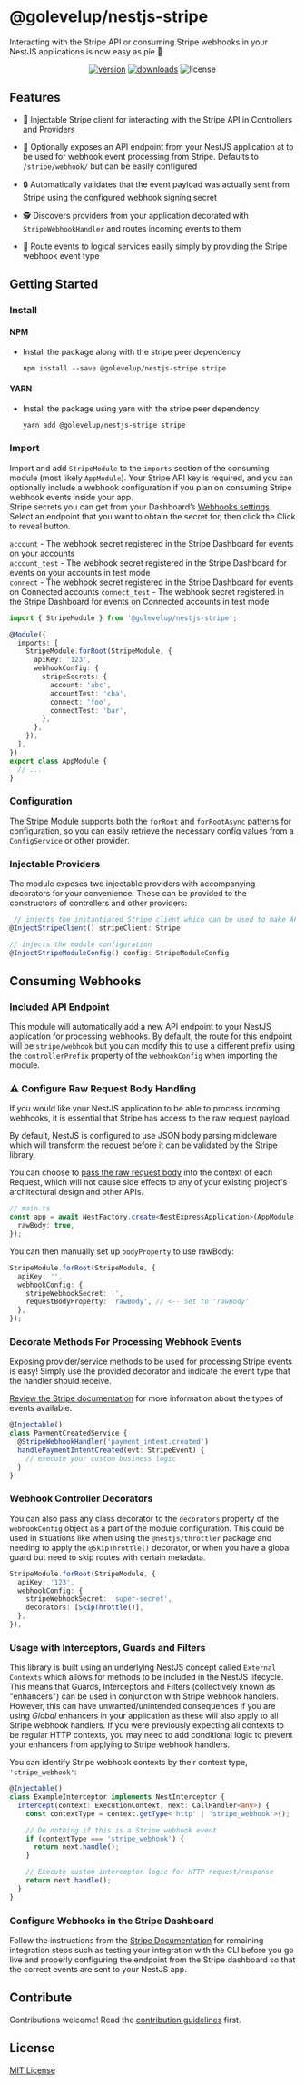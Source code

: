 # @golevelup/nestjs-stripe

Interacting with the Stripe API or consuming Stripe webhooks in your NestJS applications is now easy as pie 🥧

<p align="center">
<a href="https://www.npmjs.com/package/@golevelup/nestjs-stripe"><img src="https://img.shields.io/npm/v/@golevelup/nestjs-stripe.svg?style=flat" alt="version" /></a>
<a href="https://www.npmjs.com/package/@golevelup/nestjs-stripe"><img alt="downloads" src="https://img.shields.io/npm/dt/@golevelup/nestjs-stripe.svg?style=flat"></a>
<img alt="license" src="https://img.shields.io/npm/l/@golevelup/nestjs-stripe.svg">
</p>

## Features

- 💉 Injectable Stripe client for interacting with the Stripe API in Controllers and Providers

- 🎉 Optionally exposes an API endpoint from your NestJS application at to be used for webhook event processing from Stripe. Defaults to `/stripe/webhook/` but can be easily configured

- 🔒 Automatically validates that the event payload was actually sent from Stripe using the configured webhook signing secret

- 🕵️ Discovers providers from your application decorated with `StripeWebhookHandler` and routes incoming events to them

- 🧭 Route events to logical services easily simply by providing the Stripe webhook event type

## Getting Started

### Install

#### NPM

- Install the package along with the stripe peer dependency

  `npm install --save @golevelup/nestjs-stripe stripe`

#### YARN

- Install the package using yarn with the stripe peer dependency

  `yarn add @golevelup/nestjs-stripe stripe`

### Import

Import and add `StripeModule` to the `imports` section of the consuming module (most likely `AppModule`). Your Stripe API key is required, and you can optionally include a webhook configuration if you plan on consuming Stripe webhook events inside your app.  
Stripe secrets you can get from your Dashboard’s [Webhooks settings](https://dashboard.stripe.com/webhooks). Select an endpoint that you want to obtain the secret for, then click the Click to reveal button.

`account` - The webhook secret registered in the Stripe Dashboard for events on your accounts  
`account_test` - The webhook secret registered in the Stripe Dashboard for events on your accounts in test mode  
`connect` - The webhook secret registered in the Stripe Dashboard for events on Connected accounts
`connect_test` - The webhook secret registered in the Stripe Dashboard for events on Connected accounts in test mode

```typescript
import { StripeModule } from '@golevelup/nestjs-stripe';

@Module({
  imports: [
    StripeModule.forRoot(StripeModule, {
      apiKey: '123',
      webhookConfig: {
        stripeSecrets: {
          account: 'abc',
          accountTest: 'cba',
          connect: 'foo',
          connectTest: 'bar',
        },
      },
    }),
  ],
})
export class AppModule {
  // ...
}
```

### Configuration

The Stripe Module supports both the `forRoot` and `forRootAsync` patterns for configuration, so you can easily retrieve the necessary config values from a `ConfigService` or other provider.

### Injectable Providers

The module exposes two injectable providers with accompanying decorators for your convenience. These can be provided to the constructors of controllers and other providers:

```typescript
 // injects the instantiated Stripe client which can be used to make API calls
@InjectStripeClient() stripeClient: Stripe
```

```typescript
// injects the module configuration
@InjectStripeModuleConfig() config: StripeModuleConfig
```

## Consuming Webhooks

### Included API Endpoint

This module will automatically add a new API endpoint to your NestJS application for processing webhooks. By default, the route for this endpoint will be `stripe/webhook` but you can modify this to use a different prefix using the `controllerPrefix` property of the `webhookConfig` when importing the module.

### ⚠️ Configure Raw Request Body Handling

If you would like your NestJS application to be able to process incoming webhooks, it is essential that Stripe has access to the raw request payload.

By default, NestJS is configured to use JSON body parsing middleware which will transform the request before it can be validated by the Stripe library.

You can choose to [pass the raw request body](https://docs.nestjs.com/faq/raw-body#use-with-express) into the context of each Request,
which will not cause side effects to any of your existing project's architectural design and other APIs.

```typescript
// main.ts
const app = await NestFactory.create<NestExpressApplication>(AppModule, {
  rawBody: true,
});
```

You can then manually set up `bodyProperty` to use rawBody:

```typescript
StripeModule.forRoot(StripeModule, {
  apiKey: '',
  webhookConfig: {
    stripeWebhookSecret: '',
    requestBodyProperty: 'rawBody', // <-- Set to 'rawBody'
  },
});
```

### Decorate Methods For Processing Webhook Events

Exposing provider/service methods to be used for processing Stripe events is easy! Simply use the provided decorator and indicate the event type that the handler should receive.

[Review the Stripe documentation](https://stripe.com/docs/api/events/types) for more information about the types of events available.

```typescript
@Injectable()
class PaymentCreatedService {
  @StripeWebhookHandler('payment_intent.created')
  handlePaymentIntentCreated(evt: StripeEvent) {
    // execute your custom business logic
  }
}
```

### Webhook Controller Decorators

You can also pass any class decorator to the `decorators` property of the `webhookConfig` object as a part of the module configuration. This could be used in situations like when using the `@nestjs/throttler` package and needing to apply the `@SkipThrottle()` decorator, or when you have a global guard but need to skip routes with certain metadata.

```typescript
StripeModule.forRoot(StripeModule, {
  apiKey: '123',
  webhookConfig: {
    stripeWebhookSecret: 'super-secret',
    decorators: [SkipThrottle()],
  },
}),
```

### Usage with Interceptors, Guards and Filters

This library is built using an underlying NestJS concept called `External Contexts` which allows for methods to be included in the NestJS lifecycle. This means that Guards, Interceptors and Filters (collectively known as "enhancers") can be used in conjunction with Stripe webhook handlers. However, this can have unwanted/unintended consequences if you are using _Global_ enhancers in your application as these will also apply to all Stripe webhook handlers. If you were previously expecting all contexts to be regular HTTP contexts, you may need to add conditional logic to prevent your enhancers from applying to Stripe webhook handlers.

You can identify Stripe webhook contexts by their context type, `'stripe_webhook'`:

```typescript
@Injectable()
class ExampleInterceptor implements NestInterceptor {
  intercept(context: ExecutionContext, next: CallHandler<any>) {
    const contextType = context.getType<'http' | 'stripe_webhook'>();

    // Do nothing if this is a Stripe webhook event
    if (contextType === 'stripe_webhook') {
      return next.handle();
    }

    // Execute custom interceptor logic for HTTP request/response
    return next.handle();
  }
}
```

### Configure Webhooks in the Stripe Dashboard

Follow the instructions from the [Stripe Documentation](https://stripe.com/docs/webhooks) for remaining integration steps such as testing your integration with the CLI before you go live and properly configuring the endpoint from the Stripe dashboard so that the correct events are sent to your NestJS app.

## Contribute

Contributions welcome! Read the [contribution guidelines](../../CONTRIBUTING.md) first.

## License

[MIT License](../../LICENSE)
